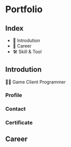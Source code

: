 # **Portfolio**
## **Index**
- 👦 Introdution
- 💼 Career
- 🛠 Skill & Tool

## Introdution
👨‍💻 Game Client Programmer
### Profile
### Contact
### Certificate

## Career